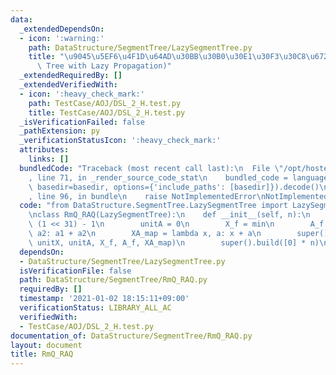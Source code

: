 ```yaml
---
data:
  _extendedDependsOn:
  - icon: ':warning:'
    path: DataStructure/SegmentTree/LazySegmentTree.py
    title: "\u9045\u5EF6\u4F1D\u64AD\u30BB\u30B0\u30E1\u30F3\u30C8\u6728 (Segment\
      \ Tree with Lazy Propagation)"
  _extendedRequiredBy: []
  _extendedVerifiedWith:
  - icon: ':heavy_check_mark:'
    path: TestCase/AOJ/DSL_2_H.test.py
    title: TestCase/AOJ/DSL_2_H.test.py
  _isVerificationFailed: false
  _pathExtension: py
  _verificationStatusIcon: ':heavy_check_mark:'
  attributes:
    links: []
  bundledCode: "Traceback (most recent call last):\n  File \"/opt/hostedtoolcache/Python/3.9.2/x64/lib/python3.9/site-packages/onlinejudge_verify/documentation/build.py\"\
    , line 71, in _render_source_code_stat\n    bundled_code = language.bundle(stat.path,\
    \ basedir=basedir, options={'include_paths': [basedir]}).decode()\n  File \"/opt/hostedtoolcache/Python/3.9.2/x64/lib/python3.9/site-packages/onlinejudge_verify/languages/python.py\"\
    , line 96, in bundle\n    raise NotImplementedError\nNotImplementedError\n"
  code: "from DataStructure.SegmentTree.LazySegmentTree import LazySegmentTree\n\n\
    \nclass RmQ_RAQ(LazySegmentTree):\n    def __init__(self, n):\n        unitX =\
    \ (1 << 31) - 1\n        unitA = 0\n        X_f = min\n        A_f = lambda a1,\
    \ a2: a1 + a2\n        XA_map = lambda x, a: x + a\n        super().__init__(n,\
    \ unitX, unitA, X_f, A_f, XA_map)\n        super().build([0] * n)\n"
  dependsOn:
  - DataStructure/SegmentTree/LazySegmentTree.py
  isVerificationFile: false
  path: DataStructure/SegmentTree/RmQ_RAQ.py
  requiredBy: []
  timestamp: '2021-01-02 18:15:11+09:00'
  verificationStatus: LIBRARY_ALL_AC
  verifiedWith:
  - TestCase/AOJ/DSL_2_H.test.py
documentation_of: DataStructure/SegmentTree/RmQ_RAQ.py
layout: document
title: RmQ_RAQ
---
```

